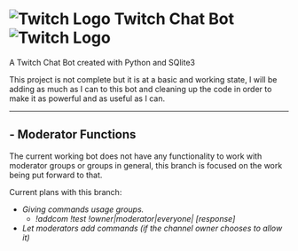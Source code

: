 # ![Twitch Logo](http://www.twitch.tv/favicon.ico "Twitch Logo") Twitch Chat Bot ![Twitch Logo](http://www.twitch.tv/favicon.ico "Twitch Logo")
A Twitch Chat Bot created with Python and SQlite3  

This project is not complete but it is at a basic and working state, I will be adding as much as I can to this bot and cleaning up the code in order to make it as powerful and as useful as I can.

------

## - Moderator Functions
The current working bot does not have any functionality to work with moderator groups or groups in general, this branch is focused on the work being put forward to that.  

Current plans with this branch:  
* *Giving commands usage groups.*
    - *!addcom !test !owner|moderator|everyone| [response]*
* *Let moderators add commands (if the channel owner chooses to allow it)*
